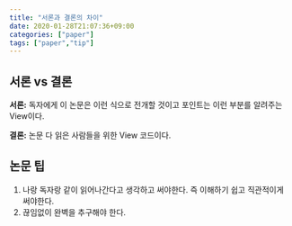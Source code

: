 ```yaml
---
title: "서론과 결론의 차이"
date: 2020-01-28T21:07:36+09:00
categories: ["paper"]
tags: ["paper","tip"]
---
```


## 서론 vs 결론
**서론:** 독자에게 이 논문은 이런 식으로 전개할 것이고 포인트는 이런 부분를 알려주는 View이다.

**결론:** 논문 다 읽은 사람들을 위한 View 코드이다.


## 논문 팁
1. 나랑 독자랑 같이 읽어나간다고 생각하고 써야한다. 즉 이해하기 쉽고 직관적이게 써야한다.
2. 끊임없이 완벽을 추구해야 한다.

